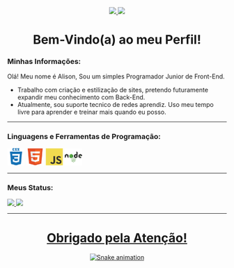 
<div id="header" align="center">
 
</div>

<div id="badges" align="center">
 <a href="http://instagram.com/lightnesss2._">
  <img src="https://img.shields.io/badge/-Instagram-%23E4405F?style=for-the-badge&logo=instagram&logoColor=white">
 </a>
 <a href ="henriquealison134@gmail.com">
  <img src="https://img.shields.io/badge/-Gmail-%23333?style=for-the-badge&logo=gmail&logoColor=white">
 </a>
</div> 

<h1 align="center">
 Bem-Vindo(a) ao meu Perfil!
</h1> 



### Minhas Informações:
Olá! Meu nome é Alison, Sou um simples Programador Junior de Front-End.
- Trabalho com criação e estilização de sites, pretendo futuramente expandir meu conhecimento com Back-End.
- Atualmente, sou suporte tecnico de redes aprendiz. Uso meu tempo livre para aprender e treinar mais quando eu posso.

---

### Linguagens e Ferramentas de Programação:
<div>
  <img src="https://github.com/devicons/devicon/blob/master/icons/css3/css3-plain-wordmark.svg"  title="CSS3" alt="CSS" width="40" height="40"/>
  <img src="https://github.com/devicons/devicon/blob/master/icons/html5/html5-original.svg" title="HTML5" alt="HTML" width="40" height="40"/>
  <img src="https://github.com/devicons/devicon/blob/master/icons/javascript/javascript-original.svg" title="JavaScript" alt="JavaScript" width="40" height="40"/>
  <img src="https://github.com/devicons/devicon/blob/master/icons/nodejs/nodejs-original-wordmark.svg" title="NodeJS" alt="NodeJS" width="40" height="40"/>
</div> 

---

### Meus Status:

 <div>
   <a href="https://github.com/lightnesss2">
   <img height="180em" src="https://github-readme-stats.vercel.app/api?username=lightnesss2&show_icons=true&theme=radical&include_all_commits=true&count_private=true"/>
   <img height="180em" src="https://github-readme-stats.vercel.app/api/top-langs/?username=lightnesss2&layout=compact&langs_count=6&theme=radical"/>
</div>

---
 
 <h1 align="center">
  Obrigado pela Atenção!
 </h1>
 
<div align="center"> 
 
  ![Snake animation](https://github.com/lightnesss2/lightnesss2/blob/output/github-contribution-grid-snake.svg)
 
</div>
